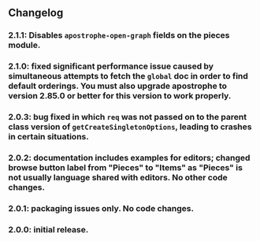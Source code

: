 ## Changelog

### 2.1.1: Disables `apostrophe-open-graph` fields on the pieces module.

### 2.1.0: fixed significant performance issue caused by simultaneous attempts to fetch the `global` doc in order to find default orderings. **You must also upgrade apostrophe to version 2.85.0 or better** for this version to work properly.

### 2.0.3: bug fixed in which `req` was not passed on to the parent class version of `getCreateSingletonOptions`, leading to crashes in certain situations.

### 2.0.2: documentation includes examples for editors; changed browse button label from "Pieces" to "Items" as "Pieces" is not usually language shared with editors. No other code changes.

### 2.0.1: packaging issues only. No code changes.

### 2.0.0: initial release.

